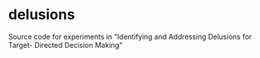 # delusions
 Source code for experiments in "Identifying and Addressing Delusions for Target- Directed Decision Making"
